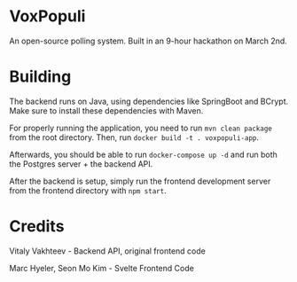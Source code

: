 # VoxPopuli
An open-source polling system. Built in an 9-hour hackathon on March 2nd.

# Building
The backend runs on Java, using dependencies like SpringBoot and BCrypt. Make sure to install these dependencies with Maven.

For properly running the application, you need to run `mvn clean package` from the root directory. Then, run `docker build -t . voxpopuli-app`.

Afterwards, you should be able to run `docker-compose up -d` and run both the Postgres server + the backend API.

After the backend is setup, simply run the frontend development server from the frontend directory with `npm start`.

# Credits
Vitaly Vakhteev - Backend API, original frontend code

Marc Hyeler, Seon Mo Kim - Svelte Frontend Code
